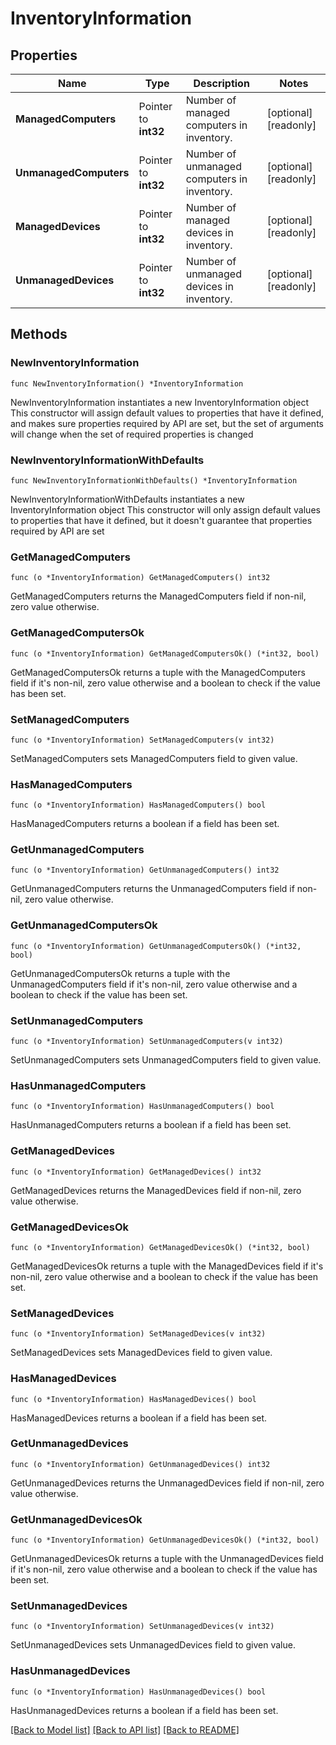 # InventoryInformation

## Properties

Name | Type | Description | Notes
------------ | ------------- | ------------- | -------------
**ManagedComputers** | Pointer to **int32** | Number of managed computers in inventory. | [optional] [readonly] 
**UnmanagedComputers** | Pointer to **int32** | Number of unmanaged computers in inventory. | [optional] [readonly] 
**ManagedDevices** | Pointer to **int32** | Number of managed devices in inventory. | [optional] [readonly] 
**UnmanagedDevices** | Pointer to **int32** | Number of unmanaged devices in inventory. | [optional] [readonly] 

## Methods

### NewInventoryInformation

`func NewInventoryInformation() *InventoryInformation`

NewInventoryInformation instantiates a new InventoryInformation object
This constructor will assign default values to properties that have it defined,
and makes sure properties required by API are set, but the set of arguments
will change when the set of required properties is changed

### NewInventoryInformationWithDefaults

`func NewInventoryInformationWithDefaults() *InventoryInformation`

NewInventoryInformationWithDefaults instantiates a new InventoryInformation object
This constructor will only assign default values to properties that have it defined,
but it doesn't guarantee that properties required by API are set

### GetManagedComputers

`func (o *InventoryInformation) GetManagedComputers() int32`

GetManagedComputers returns the ManagedComputers field if non-nil, zero value otherwise.

### GetManagedComputersOk

`func (o *InventoryInformation) GetManagedComputersOk() (*int32, bool)`

GetManagedComputersOk returns a tuple with the ManagedComputers field if it's non-nil, zero value otherwise
and a boolean to check if the value has been set.

### SetManagedComputers

`func (o *InventoryInformation) SetManagedComputers(v int32)`

SetManagedComputers sets ManagedComputers field to given value.

### HasManagedComputers

`func (o *InventoryInformation) HasManagedComputers() bool`

HasManagedComputers returns a boolean if a field has been set.

### GetUnmanagedComputers

`func (o *InventoryInformation) GetUnmanagedComputers() int32`

GetUnmanagedComputers returns the UnmanagedComputers field if non-nil, zero value otherwise.

### GetUnmanagedComputersOk

`func (o *InventoryInformation) GetUnmanagedComputersOk() (*int32, bool)`

GetUnmanagedComputersOk returns a tuple with the UnmanagedComputers field if it's non-nil, zero value otherwise
and a boolean to check if the value has been set.

### SetUnmanagedComputers

`func (o *InventoryInformation) SetUnmanagedComputers(v int32)`

SetUnmanagedComputers sets UnmanagedComputers field to given value.

### HasUnmanagedComputers

`func (o *InventoryInformation) HasUnmanagedComputers() bool`

HasUnmanagedComputers returns a boolean if a field has been set.

### GetManagedDevices

`func (o *InventoryInformation) GetManagedDevices() int32`

GetManagedDevices returns the ManagedDevices field if non-nil, zero value otherwise.

### GetManagedDevicesOk

`func (o *InventoryInformation) GetManagedDevicesOk() (*int32, bool)`

GetManagedDevicesOk returns a tuple with the ManagedDevices field if it's non-nil, zero value otherwise
and a boolean to check if the value has been set.

### SetManagedDevices

`func (o *InventoryInformation) SetManagedDevices(v int32)`

SetManagedDevices sets ManagedDevices field to given value.

### HasManagedDevices

`func (o *InventoryInformation) HasManagedDevices() bool`

HasManagedDevices returns a boolean if a field has been set.

### GetUnmanagedDevices

`func (o *InventoryInformation) GetUnmanagedDevices() int32`

GetUnmanagedDevices returns the UnmanagedDevices field if non-nil, zero value otherwise.

### GetUnmanagedDevicesOk

`func (o *InventoryInformation) GetUnmanagedDevicesOk() (*int32, bool)`

GetUnmanagedDevicesOk returns a tuple with the UnmanagedDevices field if it's non-nil, zero value otherwise
and a boolean to check if the value has been set.

### SetUnmanagedDevices

`func (o *InventoryInformation) SetUnmanagedDevices(v int32)`

SetUnmanagedDevices sets UnmanagedDevices field to given value.

### HasUnmanagedDevices

`func (o *InventoryInformation) HasUnmanagedDevices() bool`

HasUnmanagedDevices returns a boolean if a field has been set.


[[Back to Model list]](../README.md#documentation-for-models) [[Back to API list]](../README.md#documentation-for-api-endpoints) [[Back to README]](../README.md)



